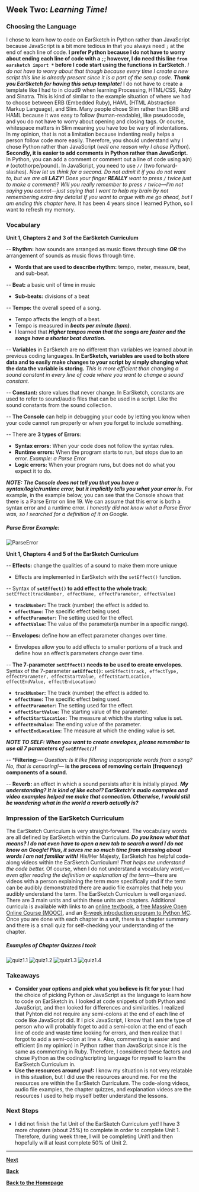 ## Week Two: _Learning Time!_

### Choosing the Language
I chose to learn how to code on EarSketch in Python rather than JavaScript because JavaScript is a bit more tedious in that you always need `;` at the end of each line of code. **I prefer Python because I do not have to worry about ending each line of code with a `;`; however, I do need this line `from earsketch import *` before I code start using the functions in EarSketch.** _I do not have to worry about that though because every time I create a new script this line is already present since it is a part of the setup code. **Thank you EarSketch for having this setup template!**_ I do not have to create a template like I had to in cloud9 when learning Processing, HTML/CSS, Ruby and Sinatra. This is kind of similar to the example situation of where we had to choose between ERB (Embedded Ruby), HAML (HTML Abstraction Markup Language), and Slim. Many people chose Slim rather than ERB and HAML because it was easy to follow (human-readable), like pseudocode, and you do not have to worry about opening and closing tags. Or course, whitespace matters in Slim meaning you have too be wary of indentations. In my opinion, that is not a limitation because indenting really helps a person follow code more easily. Therefore, you should understand why I chose Python rather than JavaScript (*well one reason why I chose Python*). **Secondly, it is easier to add comments in Python rather than JavaScript.** In Python, you can add a comment or comment out a line of code using a(n) `#` (octothorpe/pound). In JavaScript, you need to use `//` (two forward-slashes). *Now let us think for a second. Do not admit it if you do not want to, but we are all **LAZY**! Does your finger **REALLY** want to press `/` twice just to make a comment!? Will you really remember to press `/` twice—I'm not saying you cannot—just saying that I want to help my brain by not remembering extra tiny details! If you want to argue with me go ahead, but I am ending this chapter here.* It has been 4 years since I learned Python, so I want to refresh my memory. 

### Vocabulary
**Unit 1, Chapters 2 and 3 of the EarSketch Curriculum**

-- **Rhythm:** how sounds are arranged as music flows through time **_OR_** the arrangement of sounds as music flows through time.

- **Words that are used to describe rhythm:** tempo, meter, measure, beat, and sub-beat.

-- **Beat:** a basic unit of time in music
- **Sub-beats:** divisions of a beat

-- **Tempo:** the overall speed of a song. 

- Tempo affects the length of a beat.
- Tempo is measured in **_beats per minute (bpm)_**.
- I learned that **_Higher tempos mean that the songs are faster and the songs have a shorter beat duration._**

-- **Variables** in EarSketch are no different than variables we learned about in previous coding languages. **In EarSketch, variables are used to both store data and to easily make changes to your script by simply changing what the data the variable is storing.** _This is more efficient than changing a sound constant in every line of code where you want to change a sound constant._

-- **Constant:** store values that never change. In EarSketch, constants are used to refer to sound/audio files that can be used in a script. Like the sound constants from the sound collection. 

-- **The Console** can help in debugging your code by letting you know when your code cannot run properly or when you forget to include something.  
  

-- There are **3 types of Errors**:

- **Syntax errors:** When your code does not follow the syntax rules. 
- **Runtime errors:** When the program starts to run, but stops due to an error. *Example: a Parse Error*
- **Logic errors:** When your program runs, but does not do what you expect it to do. 

**_NOTE: The Console does not tell you that you have a syntax/logic/runtime error, but it implicitly tells you what your error is._** For example, in the example below, you can see that the Console shows that there is a Parse Error on line 19. We can assume that this error is both a syntax error and a runtime error. *I honestly did not know what a Parse Error was, so I searched for a definition of it on Google.*

##### Parse Error Example: 

![ParseError](../images/parse-error.PNG)

**Unit 1, Chapters 4 and 5 of the EarSketch Curriculum**

-- **Effects:** change the qualities of a sound to make them more unique

- Effects are implemented in EarSketch with the `setEffect()` function.

-- Syntax of **`setEffect()` to add effect to the whole track**: `setEffect(trackNumber, effectName, effectParameter, effectValue)`

- **`trackNumber`:** The track (number) the effect is added to.
- **`effectName`:** The specific effect being used.
- **`effectParameter`:** The setting used for the effect.
- **`effectValue`:** The value of the parameter(a number in a specific range).

-- **Envelopes:** define how an effect parameter changes over time. 

- Envelopes allow you to add effects to smaller portions of a track and define how an effect’s parameters change over time. 

-- **The 7-parameter `setEffect()` needs to be used to create envelopes**. Syntax of the 7-parameter **`setEffect()`:** `setEffect(track, effectType, effectParameter, effectStartValue, effectStartLocation, effectEndValue, effectEndLocation)`

- **`trackNumber`:** The track (number) the effect is added to.
- **`effectName`:** The specific effect being used.
- **`effectParameter`:** The setting used for the effect.
- **`effectStartValue`:** The starting value of the parameter.
- **`effectStartLocation`:** The measure at which the starting value is set.
- **`effectEndValue`:** The ending value of the parameter.
- **`effectEndLocation`:** The measure at which the ending value is set.

**_NOTE TO SELF: When you want to create envelopes, please remember to use all 7 parameters of `setEffect()`!_**

-- ***Filtering:**— *Question: Is it like filtering inappropriate words from a song? No, that is censoring!*— **is the process of removing certain (frequency) components of a sound.**

-- **Reverb:** an effect in which a sound persists after it is initially played. **_My understanding? It is kind of like echo!? EarSketch's audio examples and video examples helped me make that connection. Otherwise, I would still be wondering what in the world a reverb actually is?_** 

### Impression of the EarSketch Curriculum
The EarSketch Curriculum is very straight-forward. The vocabulary words are all defined by EarSketch within the Curriculum. **_Do you know what that means? I do not even have to open a new tab to search a word I do not know on Google! Plus, it saves me so much time from stressing about words I am not familiar with!_** His/Her Majesty, EarSketch has helpful code-along videos within the EarSketch Curriculum! *That helps me understand the code better.* Of course, when I do not understand a vocabulary word,—*even after reading the definition or explanation of the term*—there are videos with a person explaining the term more specifically and if the term can be audibly demonstrated there are audio file examples that help you audibly understand the term. The EarSketch Curriculum is well organized. There are 3 main units and within these units are chapters. Additional curricula is available with links to an [online textbook](http://earsketch.gatech.edu/itec2120/book.html), a [free Massive Open Online Course (MOOC)](https://www.coursera.org/learn/music-technology/), and an [8-week introduction program to Python MC](https://pythonmc.trinket.io/python-mc-8-week-introduction-to-python#/getting-started-with-python-mc/what-is-python-mc). Once you are done with each chapter in a unit, there is a chapter summary and there is a small quiz for self-checking your understanding of the chapter. 

##### Examples of Chapter Quizzes I took

![quiz1.1](../images/quiz1-1.PNG)
![quiz1.2](../images/quiz1-2.PNG)
![quiz1.3](../images/quiz1-3.PNG)
![quiz1.4](../images/quiz1-4.PNG)

### Takeaways
- **Consider your options and pick what you believe is fit for you:** I had the choice of picking Python or JavaScript as the language to learn how to code on EarSketch in. I looked at code snippets of both Python and JavaScript, and then looked for differences and similarities. I realized that Pyhton did not require any semi-colons at the end of each line of code like JavaScript did. If I pick JavaScript, I know that I am the type of person who will probably foget to add a semi-colon at the end of each line of code and waste time looking for errors, and then realize that I forgot to add a semi-colon at line x. Also, commenting is easier and efficient (in my opinion) in Python rather than JavaScript since it is the same as commenting in Ruby. Therefore, I considered these factors and chose Python as the coding/scripting language for myself to learn the EarSketch Curriculum in. 
- **Use the resources around you!:** I know my situation is not very relatable in this situation, but I did use the resources around me. For me the resources are within the EarSketch Curriculum. The code-along videos, audio file examples, the chapter quizzes, and explanation videos are the resources I used to help myself better understand the lessons. 

### Next Steps 
- I did not finish the 1st Unit of the EarSketch Curriculum yet! I have 3 more chapters (about 25%) to complete in order to complete Unit 1. Therefore, during week three, I will be completing Unit1 and then hopefully will at least complete 50% of Unit 2. 

---

[**Next**](wk-3.md)

[**Back**](wk-1.md)

[**Back to the Homepage**](../README.md)